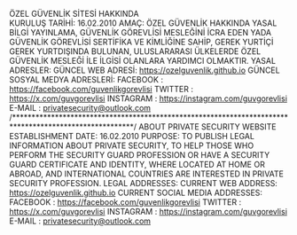 ÖZEL GÜVENLİK SİTESİ HAKKINDA<br>
KURULUŞ TARİHİ: 16.02.2010
AMAÇ: ÖZEL GÜVENLİK HAKKINDA YASAL BİLGİ YAYINLAMA, GÜVENLİK GÖREVLİSİ MESLEĞİNİ İCRA EDEN YADA GÜVENLİK GÖREVLİSİ SERTİFİKA VE KİMLİĞİNE SAHİP,
GEREK YURTİÇİ GEREK YURTDIŞINDA BULUNAN, ULUSLARARASI ÜLKELERDE ÖZEL GÜVENLİK MESLEĞİ İLE İLGİSİ OLANLARA YARDIMCI OLMAKTIR.
YASAL ADRESLER:
GÜNCEL WEB ADRESİ: https://ozelguvenlik.github.io
GÜNCEL SOSYAL MEDYA ADRESLERİ:
FACEBOOK : https://facebook.com/guvenlikgorevlisi
TWITTER : https://x.com/guvgorevlisi
INSTAGRAM : https://instagram.com/guvgorevlisi
E-MAIL : privatesecurity@outlook.com
/*******************************************************************************************************/
ABOUT PRIVATE SECURITY WEBSITE
ESTABLISHMENT DATE: 16.02.2010
PURPOSE: TO PUBLISH LEGAL INFORMATION ABOUT PRIVATE SECURITY, TO HELP THOSE WHO PERFORM THE SECURITY GUARD PROFESSION OR HAVE A SECURITY GUARD CERTIFICATE AND IDENTITY,
WHERE LOCATED AT HOME OR ABROAD, AND INTERNATIONAL COUNTRIES ARE INTERESTED IN PRIVATE SECURITY PROFESSION.
LEGAL ADDRESSES:
CURRENT WEB ADDRESS: https://ozelguvenlik.github.io
CURRENT SOCIAL MEDIA ADDRESSES:
FACEBOOK : https://facebook.com/guvenlikgorevlisi
TWITTER : https://x.com/guvgorevlisi
INSTAGRAM : https://instagram.com/guvgorevlisi
E-MAIL : privatesecurity@outlook.com
